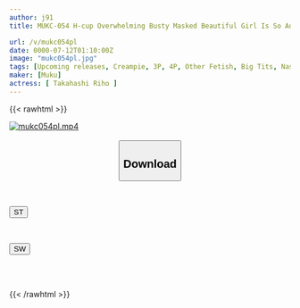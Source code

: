 ```yaml
---
author: j91
title: MUKC-054 H-cup Overwhelming Busty Masked Beautiful Girl Is So Addicted To Sex That She's In Heat. Cosplay Secret Account Off-paco Shooting At A Hotel With Old Men. Creampie, Dirty, Covered In Juice, Cumming Like Crazy, 4P Orgy. No Face Showing. Warning, Too Much Wanking.

url: /v/mukc054pl
date: 0000-07-12T01:10:00Z
image: "mukc054pl.jpg"
tags: [Upcoming releases, Creampie, 3P, 4P, Other Fetish, Big Tits, Nasty, Hardcore	]
maker: [Muku]
actress: [ Takahashi Riho ]
---
```



{{< rawhtml >}}

<div class="video" data-videoid="pending_link.html">
    <a href="javascript:;">
        <img src="/v/mukc054pl/mukc054pl.jpg" width="WIDTH" height="HEIGHT" alt="mukc054pl.mp4" loading="lazy">
    </a>
</div>

<script type="text/javascript" src="https://j91.asia/asset/on-demand-pend.js"></script>

<br>
  <link rel="stylesheet" href="https://j91.asia/asset/bs5.css">
  
  <center>
  <button class="btn btn-primary" type="button" data-bs-toggle="collapse" data-bs-target=".multi-collapse" aria-expanded="false" aria-controls="multiCollapseExample1 multiCollapseExample2"><h2>Download</h2></button></center>
</p>
<div class="row">
  <div class="col">
    <div class="collapse multi-collapse" id="multiCollapseExample1">
      <div class="card card-body">
	      	      <br>
<div class="buttons">  
<p><a href="https://j91.asia/pending_link.html" target="_blank"><button class="btn-hover color-3"><i class="fa fa-download"></i> ST</button></a></p></div>
    </div>
  </div>
</div>
  <div class="col">
    <div class="collapse multi-collapse" id="multiCollapseExample2">
      <div class="card card-body">
	      <br>
<div class="buttons">
<p><a href="https://j91.asia/pending_link.html" target="_blank"><button class="btn-hover color-2"><i class="fa fa-download"></i> SW</button></a></p></div>
<br><br>
      </div>
    </div>
  </div>
</div>

{{< /rawhtml >}}